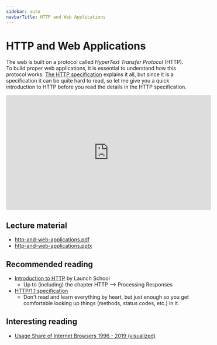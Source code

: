 ```yaml
---
sidebar: auto
navbarTitle: HTTP and Web Applications
---
```


# HTTP and Web Applications
The web is built on a protocol called *HyperText Transfer Protocol* (HTTP). To build proper web applications, it is essential to understand how this protocol works. [The HTTP specification](https://tools.ietf.org/html/rfc2616) explains it all, but since it is a specification it can be quite hard to read, so let me give you a quick introduction to HTTP before you read the details in the HTTP specification.

<iframe width="560" height="314" src="https://www.youtube.com/embed/kuTKFoU5v7k" frameborder="0" allow="accelerometer; autoplay; encrypted-media; gyroscope; picture-in-picture" allowfullscreen></iframe>

## Lecture material
* [http-and-web-applications.pdf](http-and-web-applications.pdf)
* [http-and-web-applications.pptx](http-and-web-applications.pptx)

## Recommended reading
* [Introduction to HTTP](https://launchschool.com/books/http) by Launch School
    * Up to (including) the chapter HTTP --> Processing Responses
* [HTTP/1.1 specification](https://tools.ietf.org/html/rfc2616)
    * Don't read and learn everything by heart, but just enough so you get comfortable looking up things (methods, status codes, etc.) in it.

## Interesting reading
* [Usage Share of Internet Browsers 1996 - 2019 (visualized)](https://www.reddit.com/r/dataisbeautiful/comments/cxuah9/usage_share_of_internet_browsers_1996_2019_oc/)

<!--

WORK IN PROGRESS HERE, DON'T BOTHER ABOUT IT ^^'

Clients and Servers
The HTTP protocol is built on a *client-server* architecture. That means that some computers on the web acts as *servers*, and all other computers acts as *clients*. When you browse the web through a web browser, you act as a client. 

A client can send an HTTP request to a server, asking the server to do something for it. When a server receives the HTTP request, it should carry out the request, and then send back an HTTP response to the client. This is visualized in XXX below. Having a server on it own is useless; servers exist to serve clients (that's why we call them servers).

IMAGE

For example, when you click on a link in your web browser, your web browser sends an HTTP request to a server, requesting the server to send back the webpage the link leads to. When the server receives this request it send back the webpage in an HTTP response, and when your web browser receives the HTTP response it displays the webpage on the screen.

In general, any computer can act as a client or a server. It is also possible for a computer to be both a client and a server at the same time. For example, when you (acting as a client) send an HTTP request to a server, that server might in turn send an HTTP request to another server to handle your request. The server you sent your request to then acts as both a server and a client at the same time. This is for example used when you login with your Google account on a website that doesn't belong to Google. Then the website you send your request to sends its own requests to Google to check which Google account that belongs to you (this example is a bit simplified; in practise it is a bit more complicated than this).

Resources and URIs
Servers in HTTP are expected to contain resources. It is up to each server to decide what type of resources it should contain, but some resources commonly found on websites includes:

- Images (PNG files, JPEG files, ...)
- Videos ()
- Documents (PDF files, DOCX files, TXT files, ...)
- Static webpages (HTML files, CSS files, JS files, ...)
- General data, such as:
	- Accounts
	- Blogposts
	- Guestbook posts
	- Articles
	- Private Messages
	- Comments
	- ...

Some resources (images, videos, documents, etc.) are simply stored as files on the server, while other resources can be stored in a database, or some other way. For now, we don't really care about how the resources are being stored on the server, as long as they are stored somehow.

When a client wants to work with a resource, it sends an HTTP requests to the server, asking the server to do something with the resource. There are primarilly four different types of requests clients can send. These are known as CRUD operations, and they are: 

- <u>C</u>reate (ask the server to create a new resource)
- <u>R</u>etrieve/<u>R</u>ead (ask the server to send back a resource)
- <u>U</u>pdate (ask the server to change a resource)
- <u>D</u>elete (ask the server to delete a reosurce)

In English, an HTTP request could say something like:

- *Send back the contact page to me*
- *Delete the last comment I wrote*
- *Change the title of the blog post I wrote yesterday to Congratulations* (the client sends the new title to the server)
- *Create a new friend relationship with the user Alice for me* (the client sends a new resource representing the friend relationship to the server)

For example, when you create a new account on a website, your web browser sends an HTTP request to the server asking the server to create a new resource representing your account containing your username and password (and possibly additional information).

Each request sent to a server is about doing something with a resource. The client tells the server which that resource is through a *Uniform Resource Identifier* (URI). Each resource on the server should have a URI that uniquely identifies it, and it is the server that decides which URI each resource should have. Each time you view a webpage (webpage = resource) in a web browser, you can see the URI that uniquely identifies that webpage in the adress bar at the top of the web browser.

For example, [Wikipedia's article/webpage about Mathematics](https://en.wikipedia.org/wiki/Mathematics) has the URI `/wiki/Mathematics`, while their [article/webpage about Computer Science](https://en.wikipedia.org/wiki/Computer_science) has the URI `/wiki/Computer_science`.

The [URI specification](https://tools.ietf.org/html/rfc3986) specifies the format of URIs. Simply put, it is a sequence of characters, where the slash character `/` is used to group relevant resources together. URIs also include the protocol used to access the resource (e.g. HTTP) and an identifier indicating which server that stores the resource (a domain or an IP adress), so a complete URI could for example be `https://en.wikipedia.org/wiki/Mathematics`, where `https` indicates that the HTTPS protocol should be used to access the resource, and the computer containing the resource is the one with the IP address the domain name `wikipedia.org` maps to.

URIs usually identifies a single resource or a collection of multiple resources. It is quite common that the beginning of a URI identifies a collection of resources, and the end of the URI identifies a specific resource within that collection. For example, the URI `/accounts` could identify the collection of all accounts on a website, and the URI `/accounts/Alice` identifies the specific account with the username *Alice*. We can also see this pattern in the example before with URIs on Wikipedia.


Requests
So, a client can send an HTTP request to a server to request the server to do something for it. The HTTP specification have specified the structure of these HTTP requests, so it is very important that clients send HTTP requests using the structure specified in the HTTP specification. If they don't, servers will not understand the requests, because servers expect to only receive HTTP requests using the structure specified in the HTTP specification.

So, let's go through the structure of an HTTP request.

```http
GET /the-uri HTTP/1.1
Accept: application/json
```

The first line in an HTTP request, `GET /the-uri HTTP/1.1`, is called the *request line*. It consists of three parts.

The second part on the header line, `/the-uri`, is called the *Uniform Resource Identifier* (URI). It is used to identify which resource the request is about. Web applications may use whichever URIs they want as long as they 

The first part on the header line is called the *method*. It is also known as the *verb*, but the HTTP specification calls it method, so it is better to stick with that. The method indicates what the client wants to do with the resource identified by the URI. For example, the GET method indicates that the client wants to retrieve the resource, so the server should send back the resource in the HTTP request. The DELETE method indicates that the client wants the server to delete the resource, so the server should delete the resource before it sends back an HTTP response.

The third part on the header line, `HTTP/1.1`, indicates which version of HTTP the client is using, so the server can use the same version.

Responses

-->
